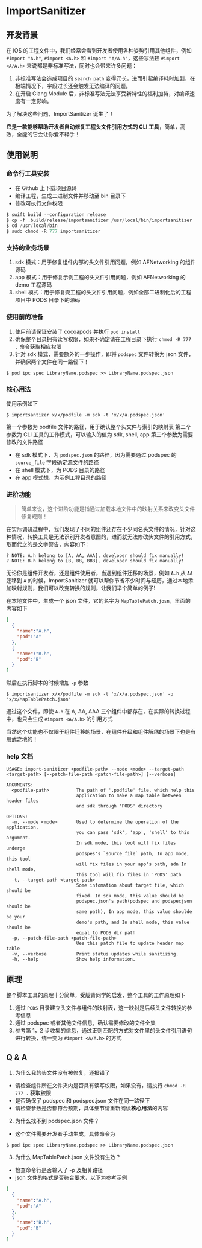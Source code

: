 # ImportSanitizer

## 开发背景

在 iOS 的工程文件中，我们经常会看到开发者使用各种姿势引用其他组件，例如 `#import "A.h"`, `#import <A.h>` 和 `#import "A/A.h"`，这些写法较 `#import <A/A.h>` 来说都是非标准写法，同时也会带来许多问题：

1. 非标准写法会造成项目的 `search path` 变得冗长，进而引起编译耗时加剧，在极端情况下，字段过长还会触发无法编译的问题。
2. 在开启 Clang Module 后，非标准写法无法享受新特性的福利加持，对编译速度有一定影响。

为了解决这些问题，ImportSanitizer 诞生了！

**它是一款能够帮助开发者自动修复工程头文件引用方式的 CLI 工具**，简单，高效，全能的它会让你爱不释手！

## 使用说明

### 命令行工具安装

* 在 Github 上下载项目源码
* 编译工程，生成二进制文件并移动至 bin 目录下
* 修改可执行文件权限

```swift
$ swift build --configuration release
$ cp -f .build/release/importsanitizer /usr/local/bin/importsanitizer
$ cd /usr/local/bin
$ sudo chmod -R 777 importsanitizer
```

### 支持的业务场景

1. sdk 模式：用于修复组件内部的头文件引用问题，例如 AFNetworking 的组件源码
2. app 模式：用于修复示例工程的头文件引用问题，例如 AFNetworking 的 demo 工程源码
3. shell 模式：用于修复壳工程的头文件引用问题，例如全部二进制化后的工程项目中 PODS 目录下的源码

### 使用前的准备

1. 使用前请保证安装了 cocoapods 并执行 `pod install`
2. 确保整个目录拥有读写权限，如果不确定请在工程目录下执行 `chmod -R 777 .` 命令获取相应权限
3. 针对 sdk 模式，需要额外的一步操作，即将 `podspec` 文件转换为 json 文件，并确保两个文件在同一路径下！

```shell
$ pod ipc spec LibraryName.podspec >> LibraryName.podspec.json
```

### 核心用法

使用示例如下

```shell
$ importsantizer x/x/podfile -m sdk -t 'x/x/a.podspec.json'
```

第一个参数为 podfile 文件的路径，用于确认整个头文件与索引的映射表
第二个参数为 CLI 工具的工作模式，可以输入的值为 sdk, shell, app
第三个参数为需要修改的文件路径

  * 在 sdk 模式下，为 `podspec.json` 的路径，因为需要通过 podspec 的 `source_file` 字段确定源文件的路径
  * 在 shell 模式下，为 PODS 目录的路径
  * 在 app 模式想，为示例工程目录的路径

### 进阶功能

> 简单来说，这个进阶功能是指通过加载本地文件中的映射关系来改变头文件修复规则！

在实际调研过程中，我们发现了不同的组件还存在不少同名头文件的情况，针对这种情况，转换工具是无法识别开发者意图的，进而就无法修改头文件的引用方式，取而代之的是文字警告，内容如下：

```shell
? NOTE: A.h belong to [A, AA, AAA], developer should fix manually!
? NOTE: B.h belong to [B, BB, BBB], developer should fix manually!
```

无论你是组件开发者，还是组件使用者，当遇到组件迁移的场景，例如 `A.h` 从 `AA` 迁移到 `A` 的时候，ImportSanitizer 就可以帮你节省不少时间与经历，通过本地添加映射规则，我们可以改变转换的规则，让我们举个简单的例子!

在本地文件中，生成一个 json 文件，它的名字为 `MapTablePatch.josn`，里面的内容如下

```json
[
  {
    "name":"A.h",
    "pod":"A"
  },
  {
    "name":"B.h",
    "pod":"B"
  }
]
```

然后在执行脚本的时候增加 `-p` 参数

```
$ importsantizer x/x/podfile -m sdk -t 'x/x/a.podspec.json' -p 'x/x/MapTablePatch.json'
```

通过这个文件，即使 `A.h` 在 A, AA, AAA 三个组件中都存在，在实际的转换过程中，也只会生成 `#import <A/A.h>` 的引用方式

当然这个功能也不仅限于组件迁移的场景，在组件升级和组件解耦的场景下也是有用武之地的！

### help 文档

```
USAGE: import-sanitizer <podfile-path> --mode <mode> --target-path <target-path> [--patch-file-path <patch-file-path>] [--verbose]

ARGUMENTS:
  <podfile-path>          The path of '.podfile' file, which help this
                          application to make a map table between header files
                          and sdk through 'PODS' directory 

OPTIONS:
  -m, --mode <mode>       Used to determine the operation of the application,
                          you can pass 'sdk', 'app', 'shell' to this argument.
                          In sdk mode, this tool will fix files underge
                          podspes's `source_file` path, In app mode, this tool
                          will fix files in your app's path, adn In shell mode,
                          this tool will fix files in 'PODS' path 
  -t, --target-path <target-path>
                          Some infomation about target file, which should be
                          fixed. In sdk mode, this value should be
                          podspec.json's path(podspec and podspecjson should be
                          same path), In app mode, this value shoulde be your
                          demo's path, and In shell mode, this value should be
                          equal to PODS dir path 
  -p, --patch-file-path <patch-file-path>
                          Ues this patch file to update header map table 
  -v, --verbose           Print status updates while sanitizing. 
  -h, --help              Show help information.
```

## 原理

整个脚本工具的原理十分简单，受靛青同学的启发，整个工具的工作原理如下

1. 通过 `PODS` 目录建立头文件与组件的映射表，这一映射是后续头文件转换的参考信息
2. 通过 podspec 或者其他文件信息，确认需要修改的文件全集
3. 参考第 1，2 步收集的信息，通过正则匹配的方式对文件里的头文件引用语句进行转换，统一变为 `#import <A/A.h>` 的方式

## Q & A

1. 为什么我的头文件没有被修复，还报错了
  * 请检查组件所在文件夹内是否具有读写权限，如果没有，请执行 `chmod -R 777 .` 获取权限
  * 是否确保了 podspec 和 podspec.json 文件在同一路径下
  * 请检查参数是否都符合预期，具体细节请重新阅读**核心用法**的内容

2. 为什么找不到 podspec.json 文件？
  * 这个文件需要开发者手动生成，具体命令为 
  ```shell
  $ pod ipc spec LibraryName.podspec >> LibraryName.podspec.json
  ```

3. 为什么 MapTablePatch.json 文件没有生效？
  * 检查命令行是否输入了 -p 及相关路径
  * json 文件的格式是否符合要求，以下为参考示例
  ```json
  [
    {
      "name":"A.h",
      "pod":"A"
    },
    {
      "name":"B.h",
      "pod":"B"
    }
  ]
  ```

